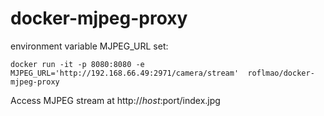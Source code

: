# docker-mjpeg-proxy

environment variable MJPEG_URL set:

```
docker run -it -p 8080:8080 -e MJPEG_URL='http://192.168.66.49:2971/camera/stream'  roflmao/docker-mjpeg-proxy
```

Access MJPEG stream at http://$host:$port/index.jpg
